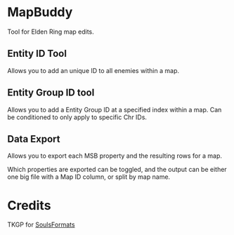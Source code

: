 # MapBuddy
Tool for Elden Ring map edits. 

## Entity ID Tool
Allows you to add an unique ID to all enemies within a map.

## Entity Group ID tool
Allows you to add a Entity Group ID at a specified index within a map. Can be conditioned to only apply to specific Chr IDs.

## Data Export
Allows you to export each MSB property and the resulting rows for a map. 

Which properties are exported can be toggled, and the output can be either one big file with a Map ID column, or split by map name.

# Credits
TKGP for [SoulsFormats](https://github.com/JKAnderson/SoulsFormats)
